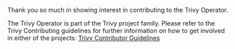 Thank you so much in showing interest in contributing to the Trivy Operator.

The Trivy Operator is part of the Trivy project family. Please refer to the Trivy Contributing guidelines for further information on how to get involved in either of the projects:
[Trivy Contributor Guidelines](https://aquasecurity.github.io/trivy/latest/community/contribute/issue/)
